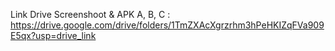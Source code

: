 Link Drive Screenshoot & APK A, B, C : https://drive.google.com/drive/folders/1TmZXAcXgrzrhm3hPeHKIZqFVa909E5qx?usp=drive_link
